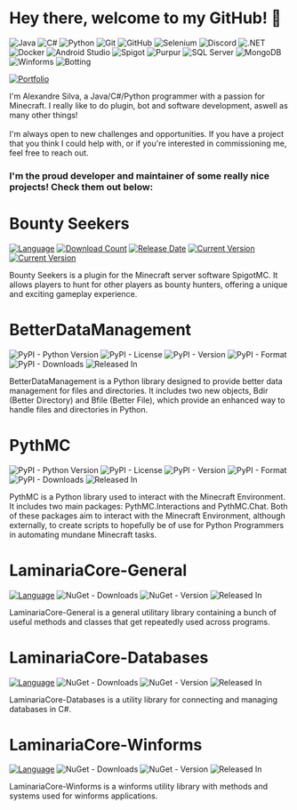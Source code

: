 # Hey there, welcome to my GitHub! 👋
![Java](https://img.shields.io/badge/Java-ED8B00?style=for-the-badge&logo=java&logoColor=white)
![C#](https://img.shields.io/badge/C%23-239120?style=for-the-badge&logo=c-sharp&logoColor=white)
![Python](https://img.shields.io/badge/Python-3776AB?style=for-the-badge&logo=python&logoColor=white)
![Git](https://img.shields.io/badge/Git-F05032?style=for-the-badge&logo=git&logoColor=white)
![GitHub](https://img.shields.io/badge/GitHub-100000?style=for-the-badge&logo=github&logoColor=white)
![Selenium](https://img.shields.io/badge/Selenium-43B02A?style=for-the-badge&logo=selenium&logoColor=white)
![Discord](https://img.shields.io/badge/Discord-7289DA?style=for-the-badge&logo=discord&logoColor=white)
![.NET](https://img.shields.io/badge/.NET-5C2D91?style=for-the-badge&logo=.net&logoColor=white)
![Docker](https://img.shields.io/badge/Docker-2496ED?style=for-the-badge&logo=docker&logoColor=white)
![Android Studio](https://img.shields.io/badge/Android_Studio-3DDC84?style=for-the-badge&logo=android-studio&logoColor=white)
![Spigot](https://img.shields.io/badge/Spigot-F56C2D?style=for-the-badge&logo=spigot&logoColor=white)
![Purpur](https://img.shields.io/badge/Purpur-800080?style=for-the-badge&logo=purpur&logoColor=white)
![SQL Server](https://img.shields.io/badge/SQL_Server-CC2929?style=for-the-badge&logo=microsoft-sql-server&logoColor=white)
![MongoDB](https://img.shields.io/badge/MongoDB-4EA94B?style=for-the-badge&logo=mongodb&logoColor=white)
![Winforms](https://img.shields.io/badge/Winforms-0078D7?style=for-the-badge&logo=windows&logoColor=white)
![Botting](https://img.shields.io/badge/Botting-000000?style=for-the-badge&logo=rotaryinternational&logoColor=white)

[![Portfolio](https://img.shields.io/badge/Portfolio-Alexandre%20Silva-blue?style=for-the-badge&logo=jimdo&logoColor=white)](https://alexandre-silva-portfolio.jimdosite.com/)

I'm Alexandre Silva, a Java/C#/Python programmer with a passion for Minecraft. I really like to do plugin, bot and software development, aswell as many other things!
<br><br>
I'm always open to new challenges and opportunities. If you have a project that you think I could help with, or if you're interested in commissioning me, feel free to reach out.

### I'm the proud developer and maintainer of some really nice projects! Check them out below:

# Bounty Seekers

[![Language](https://img.shields.io/badge/Java-1.8-blue.svg)](https://www.spigotmc.org/resources/bounty-seekers.104963/)
[![Download Count](https://img.shields.io/badge/downloads-1k+-green.svg)](https://www.spigotmc.org/resources/bounty-seekers.104963/)
[![Release Date](https://img.shields.io/badge/released-2023-blue.svg)](https://www.spigotmc.org/resources/bounty-seekers.104963/)
[![Current Version](https://img.shields.io/badge/version-1.2.7-orange.svg)](https://www.spigotmc.org/resources/bounty-seekers.104963/)
[![Current Version](https://img.shields.io/badge/Supported%20Versions-1.7x%20to%201.20x-yellow.svg)](https://www.spigotmc.org/resources/bounty-seekers.104963/)


Bounty Seekers is a plugin for the Minecraft server software SpigotMC. It allows players to hunt for other players as bounty hunters, offering a unique and exciting gameplay experience.

# BetterDataManagement

![PyPI - Python Version](https://img.shields.io/pypi/pyversions/BetterDataManagement)
![PyPI - License](https://img.shields.io/pypi/l/BetterDataManagement)
![PyPI - Version](https://img.shields.io/pypi/v/BetterDataManagement)
![PyPI - Format](https://img.shields.io/pypi/format/BetterDataManagement)
![PyPI - Downloads](https://pepy.tech/badge/betterdatamanagement)
![Released In](https://img.shields.io/badge/Released%20In-2021-blue)

BetterDataManagement is a Python library designed to provide better data management for files and directories. It includes two new objects, Bdir (Better Directory) and Bfile (Better File), which provide an enhanced way to handle files and directories in Python.

# PythMC

![PyPI - Python Version](https://img.shields.io/pypi/pyversions/PythMC)
![PyPI - License](https://img.shields.io/pypi/l/PythMC)
![PyPI - Version](https://img.shields.io/pypi/v/PythMC)
![PyPI - Format](https://img.shields.io/pypi/format/PythMC)
![PyPI - Downloads](https://pepy.tech/badge/pythmc)
![Released In](https://img.shields.io/badge/Released%20In-2021-blue)

PythMC is a Python library used to interact with the Minecraft Environment. It includes two main packages: PythMC.Interactions and PythMC.Chat. Both of these packages aim to interact with the Minecraft Environment, although externally, to create scripts to hopefully be of use for Python Programmers in automating mundane Minecraft tasks.

# LaminariaCore-General

[![Language](https://img.shields.io/badge/.NET-4.2.7-blue.svg)](https://www.spigotmc.org/resources/bounty-seekers.104963/)
![NuGet - Downloads](https://img.shields.io/nuget/dt/LaminariaCore-General)
![NuGet - Version](https://img.shields.io/nuget/v/LaminariaCore-General)
![Released In](https://img.shields.io/badge/Released%20In-2021-blue)

LaminariaCore-General is a general utilitary library containing a bunch of useful methods and classes that get repeatedly used across programs.

# LaminariaCore-Databases

[![Language](https://img.shields.io/badge/.NET-4.2.7-blue.svg)](https://www.spigotmc.org/resources/bounty-seekers.104963/)
![NuGet - Downloads](https://img.shields.io/nuget/dt/LaminariaCore-Databases)
![NuGet - Version](https://img.shields.io/nuget/v/LaminariaCore-Databases)
![Released In](https://img.shields.io/badge/Released%20In-2021-blue)

LaminariaCore-Databases is a utility library for connecting and managing databases in C#.

# LaminariaCore-Winforms

[![Language](https://img.shields.io/badge/.NET-4.2.7-blue.svg)](https://www.spigotmc.org/resources/bounty-seekers.104963/)
![NuGet - Downloads](https://img.shields.io/nuget/dt/LaminariaCore-Winforms)
![NuGet - Version](https://img.shields.io/nuget/v/LaminariaCore-Winforms)
![Released In](https://img.shields.io/badge/Released%20In-2021-blue)

LaminariaCore-Winforms is a winforms utility library with methods and systems used for winforms applications.
